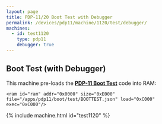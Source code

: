 ```yaml
---
layout: page
title: PDP-11/20 Boot Test with Debugger
permalink: /devices/pdp11/machine/1120/test/debugger/
machines:
  - id: test1120
    type: pdp11
    debugger: true
---
```


Boot Test (with Debugger)
-------------------------

This machine pre-loads the **[PDP-11 Boot Test](/apps/pdp11/boot/test/)** code into RAM:

	<ram id="ram" addr="0x0000" size="0xE000" file="/apps/pdp11/boot/test/BOOTTEST.json" load="0xC000" exec="0xC000"/>

{% include machine.html id="test1120" %}
